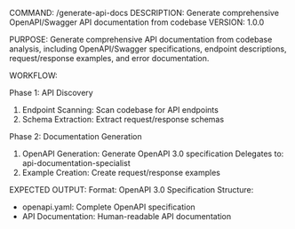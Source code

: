 COMMAND: /generate-api-docs
DESCRIPTION: Generate comprehensive OpenAPI/Swagger API documentation from codebase
VERSION: 1.0.0

PURPOSE:
Generate comprehensive API documentation from codebase analysis, including OpenAPI/Swagger
specifications, endpoint descriptions, request/response examples, and error documentation.

WORKFLOW:

Phase 1: API Discovery
  1. Endpoint Scanning: Scan codebase for API endpoints
  2. Schema Extraction: Extract request/response schemas

Phase 2: Documentation Generation
  1. OpenAPI Generation: Generate OpenAPI 3.0 specification
     Delegates to: api-documentation-specialist
  2. Example Creation: Create request/response examples

EXPECTED OUTPUT:
Format: OpenAPI 3.0 Specification
Structure:
- openapi.yaml: Complete OpenAPI specification
- API Documentation: Human-readable API documentation
